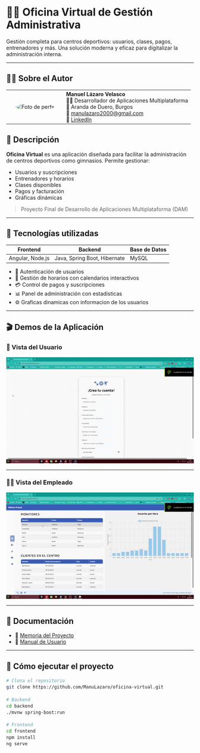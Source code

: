 
# 🏋️‍♂️ Oficina Virtual de Gestión Administrativa

Gestión completa para centros deportivos: usuarios, clases, pagos, entrenadores y más. Una solución moderna y eficaz para digitalizar la administración interna.

---

## 👨‍💻 Sobre el Autor

<table> <tr> <td align="center" width="140"> <img src="[https://avatars.githubusercontent.com/u/109770830?v=4]" width="100" style="border-radius: 50%;" alt="Foto de perfil"/> </td> <td> <strong>Manuel Lázaro Velasco</strong> <br> 🧑‍💻 Desarrollador de Aplicaciones Multiplataforma <br> 📍 Aranda de Duero, Burgos <br> 📧 <a href="mailto:manulazaro2000@gmail.com">manulazaro2000@gmail.com</a> <br> 🔗 <a href="https://www.linkedin.com/in/manuel-l%C3%A1zaro-velasco-5501a6232/">LinkedIn</a> </td> </tr> </table>

## 📌 Descripción

**Oficina Virtual** es una aplicación diseñada para facilitar la administración de centros deportivos como gimnasios. Permite gestionar:

- Usuarios y suscripciones
- Entrenadores y horarios
- Clases disponibles
- Pagos y facturación
- Gráficas dinámicas

> Proyecto Final de Desarrollo de Aplicaciones Multiplataforma (DAM)

---

## 🧠 Tecnologías utilizadas

| Frontend | Backend | Base de Datos |
|---------|---------|---------------|
| Angular, Node.js | Java, Spring Boot, Hibernate | MySQL |

- 🔐 Autenticación de usuarios
- 📅 Gestión de horarios con calendarios interactivos
- 💳 Control de pagos y suscripciones
- 📊 Panel de administración con estadísticas
- ⚙️ Graficas dinamicas con informacion de los usuarios

---
## 🎬 Demos de la Aplicación

### 👤 Vista del Usuario

![Demo Usuario](./media/demo_usuario.gif)

---

### 👨‍💼 Vista del Empleado

![Demo Empleado](./media/demo_empleado.gif)

---

## 📄 Documentación

- 📘 [Memoria del Proyecto](./Lazaro_Velasco_Manuel_Memoria_ProyectoFinal_DAM24.docx.pdf)
- 🧾 [Manual de Usuario](./Lazaro_Velasco_Manuel_Manual_ProyectoFinal_DAM24.docx.pdf)

---

## 🚀 Cómo ejecutar el proyecto

```bash
# Clona el repositorio
git clone https://github.com/ManuLazaro/oficina-virtual.git

# Backend
cd backend
./mvnw spring-boot:run

# Frontend
cd frontend
npm install
ng serve
